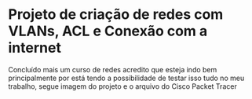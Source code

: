 <h1>Projeto de criação de redes com VLANs, ACL e Conexão com a internet</h1>
<p>Concluído mais um curso de redes acredito que esteja indo bem principalmente por está tendo a possibilidade de testar isso tudo no meu trabalho, segue imagem do projeto e o arquivo do Cisco Packet Tracer</p>
